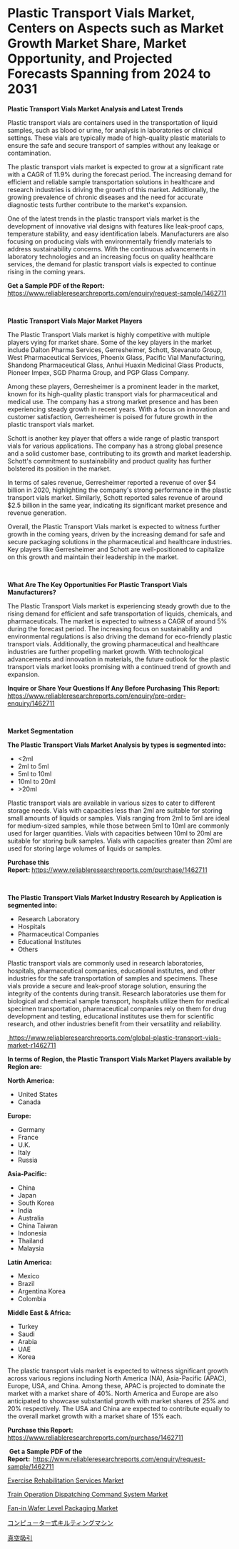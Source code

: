 <p><h1>Plastic Transport Vials Market, Centers on Aspects such as Market Growth Market Share, Market Opportunity, and Projected Forecasts Spanning from 2024 to 2031</h1></p><p><strong>Plastic Transport Vials Market Analysis and Latest Trends</strong></p>
<p><p>Plastic transport vials are containers used in the transportation of liquid samples, such as blood or urine, for analysis in laboratories or clinical settings. These vials are typically made of high-quality plastic materials to ensure the safe and secure transport of samples without any leakage or contamination.</p><p>The plastic transport vials market is expected to grow at a significant rate with a CAGR of 11.9% during the forecast period. The increasing demand for efficient and reliable sample transportation solutions in healthcare and research industries is driving the growth of this market. Additionally, the growing prevalence of chronic diseases and the need for accurate diagnostic tests further contribute to the market's expansion.</p><p>One of the latest trends in the plastic transport vials market is the development of innovative vial designs with features like leak-proof caps, temperature stability, and easy identification labels. Manufacturers are also focusing on producing vials with environmentally friendly materials to address sustainability concerns. With the continuous advancements in laboratory technologies and an increasing focus on quality healthcare services, the demand for plastic transport vials is expected to continue rising in the coming years.</p></p>
<p><strong>Get a Sample PDF of the Report:&nbsp;</strong> <a href="https://www.reliableresearchreports.com/enquiry/request-sample/1462711">https://www.reliableresearchreports.com/enquiry/request-sample/1462711</a></p>
<p>&nbsp;</p>
<p><strong>Plastic Transport Vials Major Market Players</strong></p>
<p><p>The Plastic Transport Vials market is highly competitive with multiple players vying for market share. Some of the key players in the market include Dalton Pharma Services, Gerresheimer, Schott, Stevanato Group, West Pharmaceutical Services, Phoenix Glass, Pacific Vial Manufacturing, Shandong Pharmaceutical Glass, Anhui Huaxin Medicinal Glass Products, Pioneer Impex, SGD Pharma Group, and PGP Glass Company.</p><p>Among these players, Gerresheimer is a prominent leader in the market, known for its high-quality plastic transport vials for pharmaceutical and medical use. The company has a strong market presence and has been experiencing steady growth in recent years. With a focus on innovation and customer satisfaction, Gerresheimer is poised for future growth in the plastic transport vials market.</p><p>Schott is another key player that offers a wide range of plastic transport vials for various applications. The company has a strong global presence and a solid customer base, contributing to its growth and market leadership. Schott's commitment to sustainability and product quality has further bolstered its position in the market.</p><p>In terms of sales revenue, Gerresheimer reported a revenue of over $4 billion in 2020, highlighting the company's strong performance in the plastic transport vials market. Similarly, Schott reported sales revenue of around $2.5 billion in the same year, indicating its significant market presence and revenue generation.</p><p>Overall, the Plastic Transport Vials market is expected to witness further growth in the coming years, driven by the increasing demand for safe and secure packaging solutions in the pharmaceutical and healthcare industries. Key players like Gerresheimer and Schott are well-positioned to capitalize on this growth and maintain their leadership in the market.</p></p>
<p>&nbsp;</p>
<p><strong>What Are The Key Opportunities For Plastic Transport Vials Manufacturers?</strong></p>
<p><p>The Plastic Transport Vials market is experiencing steady growth due to the rising demand for efficient and safe transportation of liquids, chemicals, and pharmaceuticals. The market is expected to witness a CAGR of around 5% during the forecast period. The increasing focus on sustainability and environmental regulations is also driving the demand for eco-friendly plastic transport vials. Additionally, the growing pharmaceutical and healthcare industries are further propelling market growth. With technological advancements and innovation in materials, the future outlook for the plastic transport vials market looks promising with a continued trend of growth and expansion.</p></p>
<p><strong>Inquire or Share Your Questions If Any Before Purchasing This Report:</strong> <a href="https://www.reliableresearchreports.com/enquiry/pre-order-enquiry/1462711">https://www.reliableresearchreports.com/enquiry/pre-order-enquiry/1462711</a></p>
<p>&nbsp;</p>
<p><strong>Market Segmentation</strong></p>
<p><strong>The Plastic Transport Vials Market Analysis by types is segmented into:</strong></p>
<p><ul><li><2ml</li><li>2ml to 5ml</li><li>5ml to 10ml</li><li>10ml to 20ml</li><li>>20ml</li></ul></p>
<p><p>Plastic transport vials are available in various sizes to cater to different storage needs. Vials with capacities less than 2ml are suitable for storing small amounts of liquids or samples. Vials ranging from 2ml to 5ml are ideal for medium-sized samples, while those between 5ml to 10ml are commonly used for larger quantities. Vials with capacities between 10ml to 20ml are suitable for storing bulk samples. Vials with capacities greater than 20ml are used for storing large volumes of liquids or samples.</p></p>
<p><strong>Purchase this Report:&nbsp;</strong><a href="https://www.reliableresearchreports.com/purchase/1462711">https://www.reliableresearchreports.com/purchase/1462711</a></p>
<p>&nbsp;</p>
<p><strong>The Plastic Transport Vials Market Industry Research by Application is segmented into:</strong></p>
<p><ul><li>Research Laboratory</li><li>Hospitals</li><li>Pharmaceutical Companies</li><li>Educational Institutes</li><li>Others</li></ul></p>
<p><p>Plastic transport vials are commonly used in research laboratories, hospitals, pharmaceutical companies, educational institutes, and other industries for the safe transportation of samples and specimens. These vials provide a secure and leak-proof storage solution, ensuring the integrity of the contents during transit. Research laboratories use them for biological and chemical sample transport, hospitals utilize them for medical specimen transportation, pharmaceutical companies rely on them for drug development and testing, educational institutes use them for scientific research, and other industries benefit from their versatility and reliability.</p></p>
<p><a href="https://www.reliableresearchreports.com/global-plastic-transport-vials-market-r1462711">&nbsp;https://www.reliableresearchreports.com/global-plastic-transport-vials-market-r1462711</a></p>
<p><strong>In terms of Region, the Plastic Transport Vials Market Players available by Region are:</strong></p>
<p>
    <p> <strong> North America: </strong>
        <ul>
            <li>United States</li>
            <li>Canada</li>
        </ul>
        </p> 
    <p> <strong> Europe: </strong>
        <ul>
            <li>Germany</li>
            <li>France</li>
            <li>U.K.</li>
            <li>Italy</li>
            <li>Russia</li>
        </ul>
        </p> 
    <p> <strong> Asia-Pacific: </strong>
        <ul>
            <li>China</li>
            <li>Japan</li>
            <li>South Korea</li>
            <li>India</li>
            <li>Australia</li>
            <li>China Taiwan</li>
            <li>Indonesia</li>
            <li>Thailand</li>
            <li>Malaysia</li>
        </ul>
        </p> 
    <p> <strong> Latin America: </strong>
        <ul>
            <li>Mexico</li>
            <li>Brazil</li>
            <li>Argentina Korea</li>
            <li>Colombia</li>
        </ul>
        </p> 
    <p> <strong> Middle East & Africa: </strong>
        <ul>
            <li>Turkey</li>
            <li>Saudi</li>
            <li>Arabia</li>
            <li>UAE</li>
            <li>Korea</li>
        </ul>
    </p>
    </p>
<p><p>The plastic transport vials market is expected to witness significant growth across various regions including North America (NA), Asia-Pacific (APAC), Europe, USA, and China. Among these, APAC is projected to dominate the market with a market share of 40%. North America and Europe are also anticipated to showcase substantial growth with market shares of 25% and 20% respectively. The USA and China are expected to contribute equally to the overall market growth with a market share of 15% each.</p></p>
<p><strong>Purchase this Report: </strong><a href="https://www.reliableresearchreports.com/purchase/1462711">https://www.reliableresearchreports.com/purchase/1462711</a></p>
<p>&nbsp;<strong>Get a Sample PDF of the Report:&nbsp;&nbsp;</strong><a href="https://www.reliableresearchreports.com/enquiry/request-sample/1462711">https://www.reliableresearchreports.com/enquiry/request-sample/1462711</a></p>
<p><strong></strong></p>
<p><p><a href="https://www.linkedin.com/pulse/exercise-rehabilitation-services-market-furnishes-information-k0rke">Exercise Rehabilitation Services Market</a></p><p><a href="https://www.linkedin.com/pulse/train-operation-dispatching-command-system-market-size-trends-srwve">Train Operation Dispatching Command System Market</a></p><p><a href="https://medium.com/@richard_ellings/fan-in-wafer-level-packaging-market-analysis-and-sze-forecasted-for-period-from-2024-to-2031-78a95c657271">Fan-in Wafer Level Packaging Market</a></p><p><a href="https://github.com/DwightHuels1/Market-Research-Report-List-1/blob/main/985414257924.md">コンピューター式キルティングマシン</a></p><p><a href="https://github.com/tanyaali3/Market-Research-Report-List-1/blob/main/494720657923.md">真空吸引</a></p></p>